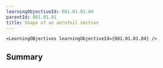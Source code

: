 ```yaml
---
learningObjectiveId: 081.01.01.04
parentId: 081.01.01
title: Shape of an aerofoil section
---
```


```tsx eval
<LearningOBjectives learningObjectiveId={081.01.01.04} />
```

## Summary
